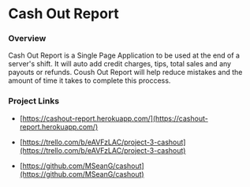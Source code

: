 # Cash Out Report

### Overview
Cash Out Report is a Single Page Application to be used at the end of a server's shift. It will auto add credit charges, tips, total sales and any payouts or refunds. Coush Out Report will help reduce mistakes and the amount of time it takes to complete this proccess.

### Project Links

- [https://cashout-report.herokuapp.com/](https://cashout-report.herokuapp.com/)

- [https://trello.com/b/eAVFzLAC/project-3-cashout](https://trello.com/b/eAVFzLAC/project-3-cashout)

- [https://github.com/MSeanG/cashout](https://github.com/MSeanG/cashout)
